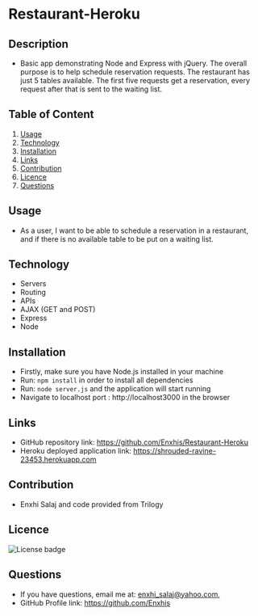 # Restaurant-Heroku

## Description 
  * Basic app demonstrating Node and Express with jQuery. The overall purpose is to help schedule reservation requests. The restaurant has just 5 tables available. The first five requests get a reservation, every request after that is sent to the waiting list.

## Table of Content
  1. [Usage](#usage)
  2. [Technology](#technology)
  3. [Installation](#installation)
  4. [Links](#links)
  5. [Contribution](#contribution)
  6. [Licence](#licence)
  7. [Questions](#questions)
  
## Usage
 * As a user, I want to be able to schedule a reservation in a restaurant, and if there is no available table to be put on a waiting list.
 
## Technology
  * Servers
  * Routing
  * APIs
  * AJAX (GET and POST) 
  * Express
  * Node
 
## Installation
 * Firstly, make sure you have Node.js installed in your machine
 * Run: ```npm install``` in order to install all dependencies
 * Run: ```node server.js``` and the application will start running
 * Navigate to localhost port : http://localhost3000 in the browser
 
## Links
 * GitHub repository link: https://github.com/Enxhis/Restaurant-Heroku
 * Heroku deployed application link: https://shrouded-ravine-23453.herokuapp.com
 
## Contribution
 * Enxhi Salaj and code provided from Trilogy
 
## Licence
  ![License badge](https://img.shields.io/badge/license-MIT-green)
  
## Questions
  * If you have questions, email me at: enxhi_salaj@yahoo.com,
  * GitHub Profile link: https://github.com/Enxhis

  
